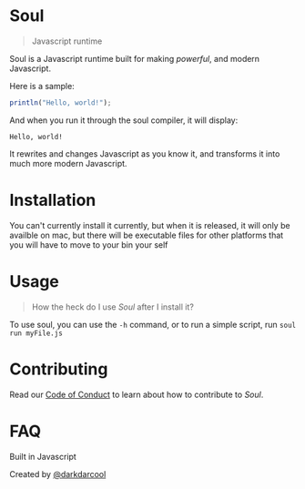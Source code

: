 # Soul

> Javascript runtime 

Soul is a Javascript runtime built for making _powerful_, and modern Javascript.

Here is a sample:

``` javascript
println("Hello, world!");
```

And when you run it through the soul compiler, it will display:

```
Hello, world!
```

It rewrites and changes Javascript as you know it, and transforms it into much more modern Javascript.

# Installation

You can't currently install it currently, but when it is released, it will only be availble on mac, but there will be executable files for other platforms that you will have to move to your bin your self

# Usage

> How the heck do I use _Soul_ after I install it?

To use soul, you can use the `-h` command, or to run a simple script, run `soul run myFile.js`

# Contributing

Read our [Code of Conduct](https://github.com/darkdarcool/Soul/.github/CONTRIBUTING.md) to learn about how to contribute to _Soul_.

# FAQ

Built in Javascript

Created by [@darkdarcool](https://github.com/darkdarcool)